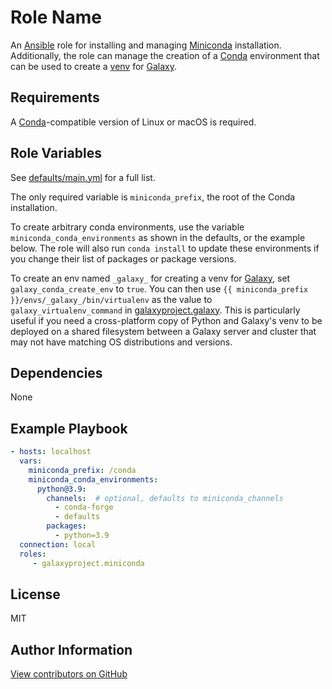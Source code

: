 Role Name
=========

An [Ansible][ansible] role for installing and managing [Miniconda][miniconda] installation. Additionally, the role can
manage the creation of a [Conda][conda] environment that can be used to create a [venv][venv] for [Galaxy][galaxy].

[ansible]: https://www.ansible.com/
[miniconda]: https://docs.conda.io/en/latest/miniconda.html
[conda]: https://docs.conda.io/en/latest/
[venv]: https://docs.python.org/3/tutorial/venv.html
[galaxy]: https://galaxyproject.org/

Requirements
------------

A [Conda][conda]-compatible version of Linux or macOS is required.

Role Variables
--------------

See [defaults/main.yml](defaults/main.yml) for a full list.

The only required variable is `miniconda_prefix`, the root of the Conda installation.

To create arbitrary conda environments, use the variable `miniconda_conda_environments` as shown in the defaults, or the
example below. The role will also run `conda install` to update these environments if you change their list of packages
or package versions.

To create an env named `_galaxy_` for creating a venv for [Galaxy][galaxy], set `galaxy_conda_create_env` to `true`. You
can then use `{{ miniconda_prefix }}/envs/_galaxy_/bin/virtualenv` as the value to `galaxy_virtualenv_command` in
[galaxyproject.galaxy][galaxy-role]. This is particularly useful if you need a cross-platform copy of Python and
Galaxy's venv to be deployed on a shared filesystem between a Galaxy server and cluster that may not have matching OS
distributions and versions.

[galaxy-role]: https://github.com/galaxyproject/ansible-galaxy

Dependencies
------------

None

Example Playbook
----------------

```yaml
- hosts: localhost
  vars:
    miniconda_prefix: /conda
    miniconda_conda_environments:
      python@3.9:
        channels:  # optional, defaults to miniconda_channels
          - conda-forge
          - defaults
        packages:
          - python=3.9
  connection: local
  roles:
     - galaxyproject.miniconda
```

License
-------

MIT

Author Information
------------------

[View contributors on GitHub](https://github.com/galaxyproject/ansible-miniconda/graphs/contributors)
